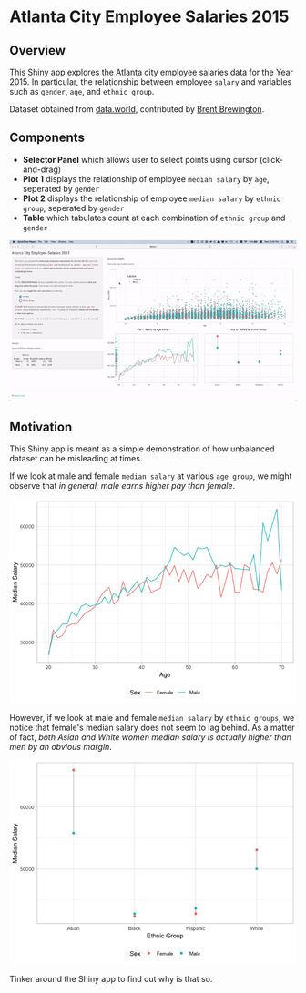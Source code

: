 Atlanta City Employee Salaries 2015
================

Overview
--------

This [Shiny app](https://tmasjc.shinyapps.io/atl_salary_data/) explores the Atlanta city employee salaries data for the Year 2015. In particular, the relationship between employee `salary` and variables such as `gender`, `age`, and `ethnic group`.

Dataset obtained from [data.world](https://data.world/brentbrewington/atlanta-city-employee-salaries), contributed by [Brent Brewington](https://github.com/bbrewington/atlanta-salary-data).

Components
----------

-   **Selector Panel** which allows user to select points using cursor (click-and-drag)
-   **Plot 1** displays the relationship of employee `median salary` by `age`, seperated by `gender`
-   **Plot 2** displays the relationship of employee `median salary` by `ethnic group`, seperated by `gender`
-   **Table** which tabulates count at each combination of `ethnic group` and `gender`

![Screen Shot](screen.gif)

Motivation
----------

This Shiny app is meant as a simple demonstration of how unbalanced dataset can be misleading at times.

If we look at male and female `median salary` at various `age group`, we might observe that *in general, male earns higher pay than female*.

![](README_files/figure-markdown_github/unnamed-chunk-3-1.png)

However, if we look at male and female `median salary` by `ethnic groups`, we notice that female's median salary does not seem to lag behind. As a matter of fact, *both Asian and White women median salary is actually higher than men by an obvious margin*.

![](README_files/figure-markdown_github/unnamed-chunk-4-1.png)

Tinker around the Shiny app to find out why is that so.
